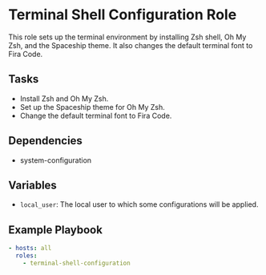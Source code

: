 # Terminal Shell Configuration Role

This role sets up the terminal environment by installing Zsh shell, Oh My Zsh, and the Spaceship theme. It also changes the default terminal font to Fira Code.

## Tasks

- Install Zsh and Oh My Zsh.
- Set up the Spaceship theme for Oh My Zsh.
- Change the default terminal font to Fira Code.

## Dependencies

- system-configuration

## Variables

- `local_user`: The local user to which some configurations will be applied.

## Example Playbook

```yaml
- hosts: all
  roles:
    - terminal-shell-configuration
